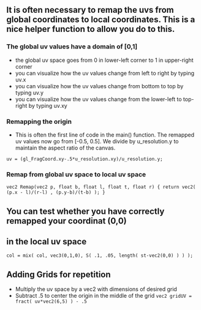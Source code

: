 ##  It is often necessary to remap the uvs from global coordinates to local coordinates.  This is a nice helper function to allow you do to this.

### The global uv values have a domain of [0,1]
- the global uv space goes from 0 in lower-left corner to 1 in upper-right corner
- you can visualize how the uv values change from left to right by typing uv.x
- you can visualize how the uv values change from bottom to top by typing uv.y
- you can visualize how the uv values change from the lower-left to top-right by typing uv.xy

### Remapping the origin
-  This is often the first line of code in the main() function.  The remapped uv values now go from [-0.5, 0.5].  We divide by u_resolution.y to maintain the aspect ratio of the canvas.  

`uv = (gl_FragCoord.xy-.5*u_resolution.xy)/u_resolution.y;`


### Remap from global uv space to local uv space 
`vec2 Remap(vec2 p, float b, float l, float t, float r) {
 return vec2( (p.x - l)/(r-l) , (p.y-b)/(t-b) ); }`


## You can test whether you have correctly remapped your coordinat (0,0)
## in the local uv space

`col = mix( col, vec3(0,1,0), S( .1, .05, length( st-vec2(0,0) ) ) );`

## Adding Grids for repetition
- Multiply the uv space by a vec2 with dimensions of desired grid
- Subtract .5 to center the origin in the middle of the grid
`vec2 gridUV = fract( uv*vec2(6,5) ) - .5`
